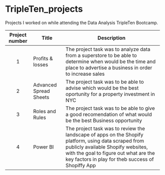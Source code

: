 # TripleTen_projects
Projects I worked on while attending the Data Analysis TripleTen Bootcamp.


| Project number | Title | Description |
| :-----------: | ----------- |----------- |
| 1 | Profits & losses| The project task was to analyze data from a superstore to be able to determine when would be the time and place to advertise a business in order to increase sales|
| 2 | Advanced Spread Sheets| The project task was to be able to advise which would be the best oportunity for a property investment in NYC |
| 3 | Roles and Rules | The project task was to be able to give a good recomendation of what would be the best Business opportunity
| 4 | Power BI | The project task was to review the landscape of apps on the Shopify platform, using data scraped from publicly available Shopify websites, with the goal to figure out what are the key factors in play for theb success of Shopiffy App|
